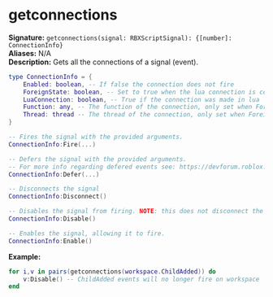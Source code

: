 # getconnections
**Signature:** `getconnections(signal: RBXScriptSignal): {[number]: ConnectionInfo}` <br>
**Aliases:** N/A <br>
**Description:** Gets all the connections of a signal (event). <br>
```lua
type ConnectionInfo = {
	Enabled: boolean, -- If false the connection does not fire
	ForeignState: boolean, -- Set to true when the lua connection is connected on a foreign state (i.e. core scripts). 
	LuaConnection: boolean, -- True if the connection was made in lua
	Function: any, -- The function of the connection, only set when ForeignState is false
	Thread: thread -- The thread of the connection, only set when ForeignState is false
}

-- Fires the signal with the provided arguments.
ConnectionInfo:Fire(...)

-- Defers the signal with the provided arguments.
-- For more info regarding defered events see: https://devforum.roblox.com/t/beta-deferred-lua-event-handling/1240569
ConnectionInfo:Defer(...)

-- Disconnects the signal
ConnectionInfo:Disconnect()

-- Disables the signal from firing. NOTE: this does not disconnect the signal.
ConnectionInfo:Disable()

-- Enables the signal, allowing it to fire.
ConnectionInfo:Enable()
```
**Example:**
```lua
for i,v in pairs(getconnections(workspace.ChildAdded)) do
	v:Disable() -- ChildAdded events will no longer fire on workspace
end
```
